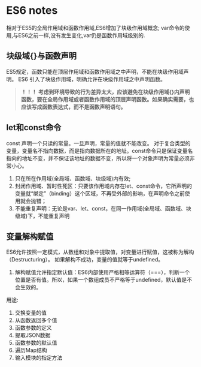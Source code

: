 # ES6 notes

相对于ES5的全局作用域和函数作用域,ES6增加了块级作用域概念;
var命令的使用,与ES6之前一样,没有发生变化,var仍是函数作用域级别的.

## 块级域{}与函数声明
ES5规定，函数只能在顶层作用域和函数作用域之中声明，不能在块级作用域声明。
ES6 引入了块级作用域，明确允许在块级作用域之中声明函数。
>**！！！**
**考虑到环境导致的行为差异太大，应该避免在块级作用域{}内声明函数，要在全局作用域或者函数作用域的顶层声明函数。如果确实需要，也应该写成函数表达式，而不是函数声明语句。**

## let和const命令
const 声明一个只读的常量。一旦声明，常量的值就不能改变。
对于复合类型的变量，变量名不指向数据，而是指向数据所在的地址。const命令只是保证变量名指向的地址不变，并不保证该地址的数据不变，所以将一个对象声明为常量必须非常小心。

1. 只在所在作用域(全局域、函数域、块级域)内有效;
2. 封闭作用域、暂时性死区：只要该作用域内存在let、const命令，它所声明的变量就“绑定”（binding）这个区域，不再受外部的影响，在声明命令之前使用就会抛错；
3. 不能重复声明：无论是var、let、const，在同一作用域(全局域、函数域、块级域)下，不能重复声明

## 变量解构赋值
ES6允许按照一定模式，从数组和对象中提取值，对变量进行赋值，这被称为解构（Destructuring）。
如果解构不成功，变量的值就等于undefined。
1. 解构赋值允许指定默认值：ES6内部使用严格相等运算符（===），判断一个位置是否有值。所以，如果一个数组成员不严格等于undefined，默认值是不会生效的。

用途:
1. 交换变量的值
2. 从函数返回多个值
3. 函数参数的定义
4. 提取JSON数据
5. 函数参数的默认值
6. 遍历Map结构
7. 输入模块的指定方法